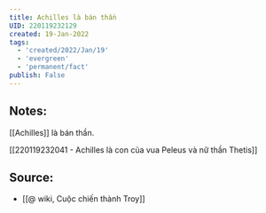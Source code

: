 ```yaml
---
title: Achilles là bán thần
UID: 220119232129
created: 19-Jan-2022
tags:
  - 'created/2022/Jan/19'
  - 'evergreen'
  - 'permanent/fact'
publish: False
---
```

## Notes:
[[Achilles]] là bán thần. 

[[220119232041 - Achilles là con của vua Peleus và nữ thần Thetis]]

## Source:
- [[@ wiki, Cuộc chiến thành Troy]]


